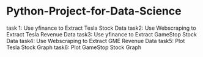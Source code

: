 # Python-Project-for-Data-Science

task 1:  Use yfinance to Extract Tesla Stock Data
task2: Use Webscraping to Extract Tesla Revenue Data
task3: Use yfinance to Extract GameStop Stock Data
task4:  Use Webscraping to Extract GME Revenue Data
task5: Plot Tesla Stock Graph
task6: Plot GameStop Stock Graph
